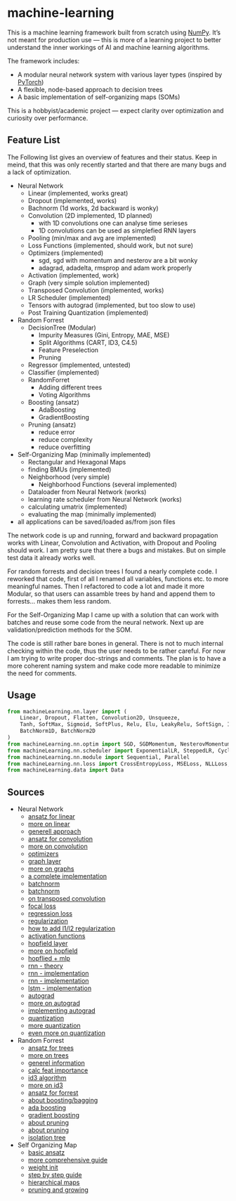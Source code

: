# machine-learning

This is a machine learning framework built from scratch using [NumPy](https://numpy.org). It’s not meant for production use — this is more of a learning project to better understand the inner workings of AI and machine learning algorithms.

The framework includes:
- A modular neural network system with various layer types (inspired by [PyTorch](https://pytorch.org))
- A flexible, node-based approach to decision trees
- A basic implementation of self-organizing maps (SOMs)

This is a hobbyist/academic project — expect clarity over optimization and curiosity over performance.


## Feature List

The Following list gives an overview of features and their status. Keep in meind, that this was only recently started and that there are many bugs and a lack of optimization.

- Neural Network
  - Linear (implemented, works great)
  - Dropout (implemented, works)
  - Bachnorm (1d works, 2d backward is wonky)
  - Convolution (2D implemented, 1D planned)
    - with 1D convolutions one can analyse time serieses
    - 1D convolutions can be used as simplefied RNN layers
  - Pooling (min/max and avg are implemented)
  - Loss Functions (implemented, should work, but not sure)
  - Optimizers (implemented)
    - sgd, sgd with momentum and nesterov are a bit wonky
    - adagrad, adadelta, rmsprop and adam work properly
  - Activation (implemented, work)
  - Graph (very simple solution implemented)
  - Transposed Convolution (implemented, works)
  - LR Scheduler (implemented)
  - Tensors with autograd (implemented, but too slow to use)
  - Post Training Quantization (implemented)
- Random Forrest
  - DecisionTree (Modular)
    - Impurity Measures (Gini, Entropy, MAE, MSE)
    - Split Algorithms (CART, ID3, C4.5)
    - Feature Preselection
    - Pruning
  - Regressor (implemented, untested)
  - Classifier (implemented)
  - RandomForret
    - Adding different trees
    - Voting Algorithms
  - Boosting (ansatz)
    - AdaBoosting
    - GradientBoosting
  - Pruning (ansatz)
    - reduce error
    - reduce complexity
    - reduce overfitting
- Self-Organizing Map (minimally implemented)
  - Rectangular and Hexagonal Maps
  - finding BMUs (implemented)
  - Neighborhood (very simple)
    - Neighborhood Functions (several implemented)
  - Dataloader from Neural Network (works)
  - learning rate scheduler from Neural Network (works)
  - calculating umatrix (implemented)
  - evaluating the map (minimally implemented)
- all applications can be saved/loaded as/from json files

The network code is up and running, forward and backward propagation works with Linear, Convolution and Activation, with Dropout and Pooling should work. I am pretty sure that there a bugs and mistakes. But on simple test data it already works well.

For random forrests and decision trees I found a nearly complete code. I reworked that code, first of all I renamed all variables, functions etc. to more meaningful names.
Then I refactored to code a lot and made it more Modular, so that users can assamble trees by hand and append them to forrests... makes them less random.

For the Self-Organizing Map I came up with a solution that can work with batches and reuse some code from the neural network. Next up are validation/prediction methods for the SOM.

The code is still rather bare bones in general. There is not to much internal checking within the code, thus the user needs to be rather careful.
For now I am trying to write proper doc-strings and comments. The plan is to have a more coherent naming system and make code more readable to minimize the need for comments.


## Usage

```python
from machineLearning.nn.layer import (
    Linear, Dropout, Flatten, Convolution2D, Unsqueeze,
    Tanh, SoftMax, Sigmoid, SoftPlus, Relu, Elu, LeakyRelu, SoftSign, Identity,
    BatchNorm1D, BatchNorm2D
)
from machineLearning.nn.optim import SGD, SGDMomentum, NesterovMomentum, AdaGrad, AdaDelta, RMSprop, Adam
from machineLearning.nn.scheduler import ExponentialLR, SteppedLR, CyclicalLR
from machineLearning.nn.module import Sequential, Parallel
from machineLearning.nn.loss import CrossEntropyLoss, MSELoss, NLLLoss, MAELoss, FocalLoss
from machineLearning.data import Data
```


## Sources

- Neural Network
  - [ansatz for linear](https://towardsdatascience.com/math-neural-network-from-scratch-in-python-d6da9f29ce65)
  - [more on linear](https://towardsdatascience.com/creating-neural-networks-from-scratch-in-python-6f02b5dd911)
  - [generell approach](https://papers-100-lines.medium.com/neural-network-from-scratch-in-100-lines-of-python-code-dd78e20f8796)
  - [ansatz for convolution](https://blog.ca.meron.dev/Vectorized-CNN/)
  - [more on convolution](https://medium.com/analytics-vidhya/implementing-convolution-without-for-loops-in-numpy-ce111322a7cd)
  - [optimizers](https://towardsdatascience.com/neural-network-optimizers-from-scratch-in-python-af76ee087aab)
  - [graph layer](https://github.com/satrialoka/gnn-from-scratch)
  - [more on graphs](https://theaisummer.com/graph-convolutional-networks/)
  - [a complete implementation](https://github.com/Nico-Curti/NumPyNet)
  - [batchnorm](https://github.com/renan-cunha/BatchNormalization)
  - [batchnorm](https://towardsdatascience.com/implementing-batch-normalization-in-python-a044b0369567)
  - [on transposed convolution](https://towardsdatascience.com/what-are-transposed-convolutions-2d43ac1a0771)
  - [focal loss](https://towardsdatascience.com/focal-loss-a-better-alternative-for-cross-entropy-1d073d92d075)
  - [regression loss](https://datamonje.com/regression-loss-functions/)
  - [regularization](http://www.chioka.in/differences-between-l1-and-l2-as-loss-function-and-regularization/)
  - [how to add l1/l2 regularization](https://androidkt.com/how-to-add-l1-l2-regularization-in-pytorch-loss-function/)
  - [activation functions](https://towardsdatascience.com/creating-neural-networks-from-scratch-in-python-6f02b5dd911)
  - [hopfield layer](https://ml-jku.github.io/hopfield-layers/)
  - [more on hopfield](https://github.com/takyamamoto/Hopfield-Network/blob/master/network.py)
  - [hopflied + mlp](https://link.springer.com/chapter/10.1007/3-540-44868-3_22)
  - [rnn - theory](https://www.freecodecamp.org/news/the-ultimate-guide-to-recurrent-neural-networks-in-python/)
  - [rnn - implementation](https://towardsdatascience.com/recurrent-neural-networks-rnns-3f06d7653a85)
  - [rnn - implementation](https://medium.com/@VersuS_/coding-a-recurrent-neural-network-rnn-from-scratch-using-pytorch-a6c9fc8ed4a7)
  - [lstm - implementation](https://towardsdatascience.com/building-a-lstm-by-hand-on-pytorch-59c02a4ec091)
  - [autograd](https://www.robots.ox.ac.uk/~tvg/publications/talks/autodiff.pdf)
  - [more on autograd](https://www.cs.toronto.edu/~rgrosse/courses/csc321_2018/slides/lec10.pdf)
  - [implementing autograd](https://learnml.today/making-backpropagation-autograd-mnist-classifier-from-scratch-in-Python-5)
  - [quantization](https://arxiv.org/abs/2106.08295)
  - [more quantization](https://intellabs.github.io/distiller/algo_quantization.html)
  - [even more on quantization](https://yyang768osu.github.io/blog/2022/neural-network-quantization/)
- Random Forrest
  - [ansatz for trees](https://insidelearningmachines.com/build-a-decision-tree-in-python/)
  - [more on trees](https://blog.mattbowers.dev/decision-tree-from-scratch)
  - [generel information](https://www.displayr.com/machine-learning-pruning-decision-trees/)
  - [calc feat importance](https://medium.com/data-science-in-your-pocket/how-feature-importance-is-calculated-in-decision-trees-with-example-699dc13fc078)
  - [id3 algorithm](https://towardsdatascience.com/id3-decision-tree-classifier-from-scratch-in-python-b38ef145fd90)
  - [more on id3](https://medium.com/geekculture/step-by-step-decision-tree-id3-algorithm-from-scratch-in-python-no-fancy-library-4822bbfdd88f)
  - [ansatz for forrest](https://insidelearningmachines.com/build-a-random-forest-in-python/)
  - [about boosting/bagging](https://blog.mlreview.com/gradient-boosting-from-scratch-1e317ae4587d)
  - [ada boosting](https://www.analyticsvidhya.com/blog/2021/09/adaboost-algorithm-a-complete-guide-for-beginners/)
  - [gradient boosting](https://www.machinelearningplus.com/machine-learning/gradient-boosting/)
  - [about pruning](https://12ft.io/proxy?q=https%3A%2F%2Ftowardsdatascience.com%2Fbuild-better-decision-trees-with-pruning-8f467e73b107)
  - [about pruning](https://towardsdatascience.com/build-better-decision-trees-with-pruning-8f467e73b107)
  - [isolation tree](https://towardsdatascience.com/isolation-forest-from-scratch-e7e5978e6f4c)
- Self Organizing Map
  - [basic ansatz](https://stackabuse.com/self-organizing-maps-theory-and-implementation-in-python-with-numpy/)
  - [more comprehensive guide](https://www.superdatascience.com/blogs/the-ultimate-guide-to-self-organizing-maps-soms)
  - [weight init](https://arxiv.org/pdf/1210.5873.pdf)
  - [step by step guide](https://towardsdatascience.com/understanding-self-organising-map-neural-network-with-python-code-7a77f501e985)
  - [hierarchical maps](https://ieeexplore.ieee.org/document/1058070)
  - [pruning and growing](https://www.hindawi.com/journals/jhe/2022/9972406/)
